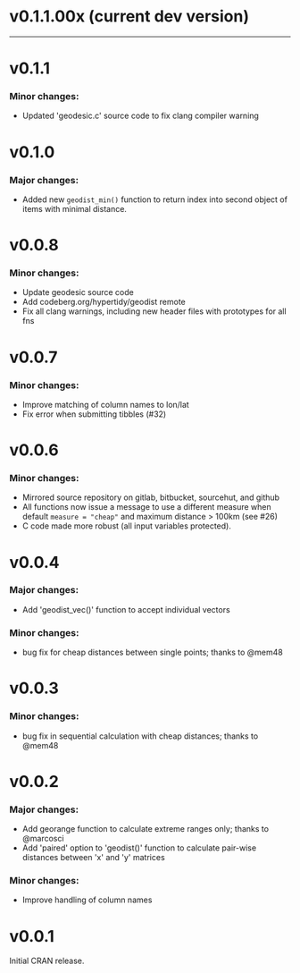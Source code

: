 # v0.1.1.00x (current dev version)

---

# v0.1.1

### Minor changes:

- Updated 'geodesic.c' source code to fix clang compiler warning

# v0.1.0

### Major changes:

- Added new `geodist_min()` function to return index into second object of items with minimal distance.

# v0.0.8

### Minor changes:

- Update geodesic source code
- Add codeberg.org/hypertidy/geodist remote
- Fix all clang warnings, including new header files with prototypes for all fns

# v0.0.7

### Minor changes:

- Improve matching of column names to lon/lat
- Fix error when submitting tibbles (#32)


# v0.0.6

### Minor changes:

- Mirrored source repository on gitlab, bitbucket, sourcehut, and github
- All functions now issue a message to use a different measure when default
  `measure = "cheap"` and maximum distance > 100km (see #26)
- C code made more robust (all input variables protected).

# v0.0.4

### Major changes:

- Add 'geodist_vec()' function to accept individual vectors

### Minor changes:

- bug fix for cheap distances between single points; thanks to @mem48

# v0.0.3

### Minor changes:

- bug fix in sequential calculation with cheap distances; thanks to @mem48

# v0.0.2

### Major changes:

- Add georange function to calculate extreme ranges only; thanks to @marcosci
- Add 'paired' option to 'geodist()' function to calculate pair-wise distances
  between 'x' and 'y' matrices

### Minor changes:

- Improve handling of column names


# v0.0.1

Initial CRAN release.
